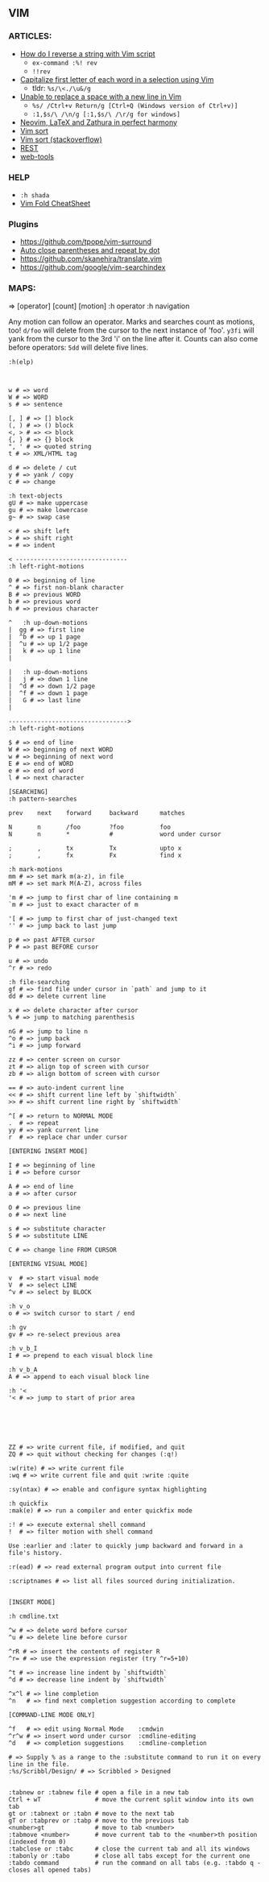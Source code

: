 ## VIM

### ARTICLES:
- [How do I reverse a string with Vim script](https://vi.stackexchange.com/questions/4944/how-do-i-reverse-a-string-with-vim-script)
    - `ex-command :%! rev`
    - `!!rev`
- [Capitalize first letter of each word in a selection using Vim](https://stackoverflow.com/questions/17440659/capitalize-first-letter-of-each-word-in-a-selection-using-vim)
    - tldr: `%s/\<./\u&/g`
- [Unable to replace a space with a new line in Vim](https://stackoverflow.com/questions/1048639/unable-to-replace-a-space-with-a-new-line-in-vim)
    - `%s/ /Ctrl+v Return/g [Ctrl+Q (Windows version of Ctrl+v)]`
    - `:1,$s/\ /\n/g [:1,$s/\ /\r/g for windows]`
- [Neovim, LaTeX and Zathura in perfect harmony](https://dev.to/preciouschicken/neovim-latex-and-zathura-in-perfect-harmony-4d7d)
- [Vim sort](https://www.linuxtutorials.org/sort-vim/)
- [Vim sort (stackoverflow)](https://stackoverflow.com/questions/1355004/how-to-sort-numeric-and-literal-columns-in-vim)
- [REST](https://github.com/rest-nvim/rest.nvim#usage)
- [web-tools](https://github.com/ray-x/web-tools.nvim)


### HELP
- `:h shada`
- [Vim Fold CheatSheet](https://gist.github.com/lestoni/8c74da455cce3d36eb68)

### Plugins
- https://github.com/tpope/vim-surround
- [Auto close parentheses and repeat by dot](https://github.com/cohama/lexima.vim)
- https://github.com/skanehira/translate.vim
- https://github.com/google/vim-searchindex


### MAPS:

=> [operator] [count] [motion]
:h operator
:h navigation

Any motion can follow an operator. Marks and searches count as motions, too!
`d/foo` will delete from the cursor to the next instance of 'foo'. `y3fi` will
yank from the cursor to the 3rd 'i' on the line after it.
Counts can also come before operators: `5dd` will delete five lines.


```
:h(elp)



w # => word
W # => WORD
s # => sentence

[, ] # => [] block
(, ) # => () block
<, > # => <> block
{, } # => {} block
", ' # => quoted string
t # => XML/HTML tag

d # => delete / cut
y # => yank / copy
c # => change

:h text-objects
gU # => make uppercase
gu # => make lowercase
g~ # => swap case

< # => shift left
> # => shift right
= # => indent

< -------------------------------
:h left-right-motions

0 # => beginning of line
^ # => first non-blank character
B # => previous WORD
b # => previous word
h # => previous character

^   :h up-down-motions
|  gg # => first line
|  ^b # => up 1 page
|  ^u # => up 1/2 page
|   k # => up 1 line
|

|   :h up-down-motions
|   j # => down 1 line
|  ^d # => down 1/2 page
|  ^f # => down 1 page
|   G # => last line
|

--------------------------------->
:h left-right-motions

$ # => end of line
W # => beginning of next WORD
w # => beginning of next word
E # => end of WORD
e # => end of word
l # => next character

[SEARCHING]
:h pattern-searches

prev    next    forward     backward      matches

N       n       /foo        ?foo          foo
N       n       *           #             word under cursor

;       ,       tx          Tx            upto x
;       ,       fx          Fx            find x

:h mark-motions
mm # => set mark m(a-z), in file
mM # => set mark M(A-Z), across files

'm # => jump to first char of line containing m
`m # => just to exact character of m

'[ # => jump to first char of just-changed text
'' # => jump back to last jump

p # => past AFTER cursor
P # => past BEFORE cursor

u # => undo
^r # => redo

:h file-searching
gf # => find file under cursor in `path` and jump to it
dd # => delete current line

x # => delete character after cursor
% # => jump to matching parenthesis

nG # => jump to line n
^o # => jump back
^i # => jump forward

zz # => center screen on cursor
zt # => align top of screen with cursor
zb # => align bottom of screen with cursor

== # => auto-indent current line
<< # => shift current line left by `shiftwidth`
>> # => shift current line right by `shiftwidth`

^[ # => return to NORMAL MODE
.  # => repeat
yy # => yank current line
r  # => replace char under cursor

[ENTERING INSERT MODE]

I # => beginning of line
i # => before cursor

A # => end of line
a # => after cursor

O # => previous line
o # => next line

s # => substitute character
S # => substitute LINE

C # => change line FROM CURSOR

[ENTERING VISUAL MODE]

v  # => start visual mode
V  # => select LINE
^v # => select by BLOCK

:h v_o
o # => switch cursor to start / end

:h gv
gv # => re-select previous area

:h v_b_I
I # => prepend to each visual block line

:h v_b_A
A # => append to each visual block line

:h '<
'< # => jump to start of prior area






ZZ # => write current file, if modified, and quit
ZQ # => quit without checking for changes (:q!)

:w(rite) # => write current file
:wq # => write current file and quit :write :quite

:sy(ntax) # => enable and configure syntax highlighting

:h quickfix
:mak(e) # => run a compiler and enter quickfix mode

:! # => execute external shell command
!  # => filter motion with shell command

Use :earlier and :later to quickly jump backward and forward in a file's history.

:r(ead) # => read external program output into current file

:scriptnames # => list all files sourced during initialization.


[INSERT MODE]

:h cmdline.txt

^w # => delete word before cursor
^u # => delete line before cursor

^rR # => insert the contents of register R
^r= # => use the expression register (try ^r=5+10)

^t # => increase line indent by `shiftwidth`
^d # => decrease line indent by `shiftwidth`

^x^l # => line completion
^n   # => find next completion suggestion according to complete

[COMMAND-LINE MODE ONLY]

^f   # => edit using Normal Mode    :cmdwin
^r^w # => insert word under cursor  :cmdline-editing
^d   # => completion suggestions    :cmdline-completion

# => Supply % as a range to the :substitute command to run it on every line in the file.
:%s/Scribbl/Design/ # => Scribbled > Designed


:tabnew or :tabnew file # open a file in a new tab
Ctrl + wT               # move the current split window into its own tab
gt or :tabnext or :tabn # move to the next tab
gT or :tabprev or :tabp # move to the previous tab
<number>gt              # move to tab <number>
:tabmove <number>       # move current tab to the <number>th position (indexed from 0)
:tabclose or :tabc      # close the current tab and all its windows
:tabonly or :tabo       # close all tabs except for the current one
:tabdo command          # run the command on all tabs (e.g. :tabdo q - closes all opened tabs)

```
